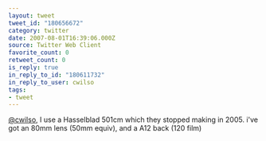 ```yaml
---
layout: tweet
tweet_id: "180656672"
category: twitter
date: 2007-08-01T16:39:06.000Z
source: Twitter Web Client
favorite_count: 0
retweet_count: 0
is_reply: true
in_reply_to_id: "180611732"
in_reply_to_user: cwilso
tags:
- tweet
---
```


[@cwilso](https://twitter.com/@cwilso), I use a Hasselblad 501cm which they stopped making in 2005.  i've got an 80mm lens (50mm equiv), and a A12 back (120 film)
